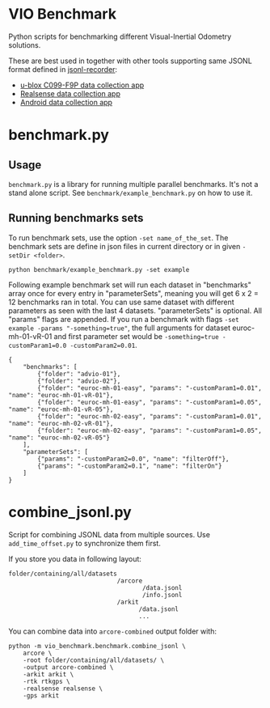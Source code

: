 # VIO Benchmark

Python scripts for benchmarking different Visual-Inertial Odometry solutions.

These are best used in together with other tools supporting same JSONL format defined in [jsonl-recorder](https://github.com/AaltoVision/jsonl-recorder):
* [u-blox C099-F9P data collection app](https://github.com/AaltoML/u-blox-capture)
* [Realsense data collection app](https://github.com/AaltoVision/realsense-capture)
* [Android data collection app](https://github.com/AaltoML/android-viotester)


# benchmark.py

## Usage

`benchmark.py` is a library for running multiple parallel benchmarks. It's not a stand alone script. See `benchmark/example_benchmark.py` on how to use it.

## Running benchmarks sets

To run benchmark sets, use the option `-set name_of_the_set`. The benchmark sets are define in json files in current directory or in given `-setDir <folder>`.

```
python benchmark/example_benchmark.py -set example
```

Following example benchmark set will run each dataset in "benchmarks" array once for every entry in "parameterSets", meaning you will get 6 x 2 = 12 benchmarks ran in total. You can use same dataset with different parameters as seen with the last 4 datasets. "parameterSets" is optional. All "params" flags are appended. If you run a benchmark with flags `-set example -params "-something=true"`, the full arguments for dataset euroc-mh-01-vR-01 and first parameter set would be `-something=true -customParam1=0.0 -customParam2=0.01`.

```
{
    "benchmarks": [
        {"folder": "advio-01"},
        {"folder": "advio-02"},
        {"folder": "euroc-mh-01-easy", "params": "-customParam1=0.01", "name": "euroc-mh-01-vR-01"},
        {"folder": "euroc-mh-01-easy", "params": "-customParam1=0.05", "name": "euroc-mh-01-vR-05"},
        {"folder": "euroc-mh-02-easy", "params": "-customParam1=0.01", "name": "euroc-mh-02-vR-01"},
        {"folder": "euroc-mh-02-easy", "params": "-customParam1=0.05", "name": "euroc-mh-02-vR-05"}
    ],
    "parameterSets": [
        {"params": "-customParam2=0.0", "name": "filterOff"},
        {"params": "-customParam2=0.1", "name": "filterOn"}
    ]
}
```

# combine_jsonl.py

Script for combining JSONL data from multiple sources. Use `add_time_offset.py` to synchronize them first.

If you store you data in following layout:

```
folder/containing/all/datasets
                              /arcore
                                     /data.jsonl
                                     /info.jsonl
                              /arkit
                                    /data.jsonl
                                    ...
```

You can combine data into `arcore-combined` output folder with:

```
python -m vio_benchmark.benchmark.combine_jsonl \
    arcore \
    -root folder/containing/all/datasets/ \
    -output arcore-combined \
    -arkit arkit \
    -rtk rtkgps \
    -realsense realsense \
    -gps arkit
```
